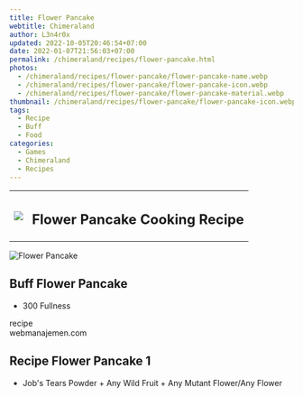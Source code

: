 ```yaml
---
title: Flower Pancake
webtitle: Chimeraland
author: L3n4r0x
updated: 2022-10-05T20:46:54+07:00
date: 2022-01-07T21:56:03+07:00
permalink: /chimeraland/recipes/flower-pancake.html
photos:
  - /chimeraland/recipes/flower-pancake/flower-pancake-name.webp
  - /chimeraland/recipes/flower-pancake/flower-pancake-icon.webp
  - /chimeraland/recipes/flower-pancake/flower-pancake-material.webp
thumbnail: /chimeraland/recipes/flower-pancake/flower-pancake-icon.webp
tags:
  - Recipe
  - Buff
  - Food
categories:
  - Games
  - Chimeraland
  - Recipes
---
```


<section id="bootstrap-wrapper"><link rel="stylesheet" href="https://cdn.statically.io/gh/dimaslanjaka/Web-Manajemen/40ac3225/css/bootstrap-4.5-wrapper.css"/><div class="row mb-2"><div class="col-md-12 mb-2"><table class="table" id="post-info"><tbody><tr><td><img class="d-inline-block me-2" src="/chimeraland/recipes/flower-pancake/flower-pancake-icon.webp" width="auto" height="auto"/></td><td><h1 class="fs-5">Flower Pancake Cooking Recipe</h1></td></tr></tbody></table></div></div><div class="card mb-2"><div class="row g-0"><div class="col-sm-4 position-relative mb-2"><img src="/chimeraland/recipes/flower-pancake/flower-pancake-material.webp" class="card-img fit-cover w-100 h-100" alt="Flower Pancake" data-fancybox="true"/></div><div class="col-sm-8 mb-2"><div class="card-body"><h2 class="card-title fs-5">Buff Flower Pancake</h2><div class="card-text"><ul><li>300 Fullness</li></ul></div><span class="badge rounded-pill bg-dark">recipe</span></div><div class="card-footer text-end text-muted">webmanajemen.com</div></div></div></div><div class="row mb-2"><div class="col-12 col-lg-6 recipe-item mb-2"><div class="card"><div class="card-body"><h2 class="card-title fs-5">Recipe Flower Pancake 1</h2><div class="card-text"><ul><li>Job&#x27;s Tears Powder<span> + </span>Any Wild Fruit<span> + </span>Any Mutant Flower/Any Flower</li></ul></div></div></div></div></div></section>